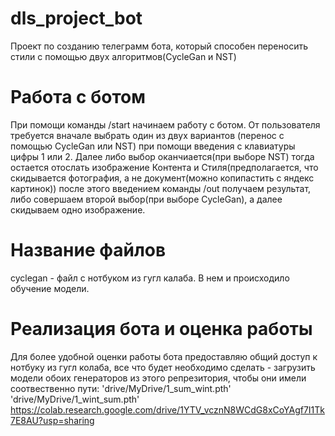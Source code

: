 # dls_project_bot
Проект по созданию телеграмм бота, который способен переносить стили с помощью двух алгоритмов(CycleGan и NST)
# Работа с ботом
При помощи команды /start начинаем работу с ботом. От пользователя требуется вначале выбрать один из двух вариантов (перенос с помощью CycleGan или NST) при помощи введения с клавиатуры цифры 1 или 2. Далее либо выбор оканчиается(при выборе NST) тогда остается отослать изображение Контента и Стиля(предполагается, что скидывается фотография, а не документ(можно копипастить с яндекс картинок)) после этого введением команды /out получаем результат, либо совершаем второй выбор(при выборе CycleGan), а далее скидываем одно изображение.
# Название файлов 
cyclegan - файл с нотбуком из гугл калаба. В нем и происходило обучение модели. 
# Реализация бота  и оценка работы
Для более удобной оценки работы бота предоставляю общий доступ к нотбуку из гугл колаба, все что будет необходимо сделать - загрузить модели обоих генераторов из этого репрезитория, чтобы они имели соотвественно пути:
'drive/MyDrive/1_sum_wint.pth'
'drive/MyDrive/1_wint_sum.pth'
https://colab.research.google.com/drive/1YTV_vcznN8WCdG8xCoYAgf7I1Tk7E8AU?usp=sharing
